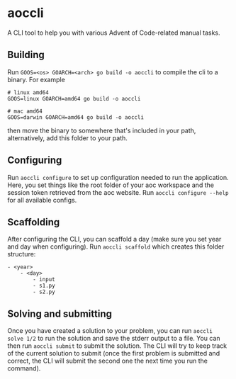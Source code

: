 # aoccli
A CLI tool to help you with various Advent of Code-related manual tasks.

## Building
Run `GOOS=<os> GOARCH=<arch> go build -o aoccli` to compile the cli to a binary. For example
```
# linux amd64
GOOS=linux GOARCH=amd64 go build -o aoccli

# mac amd64
GOOS=darwin GOARCH=amd64 go build -o aoccli
```
then move the binary to somewhere that's included in your path, alternatively, add this folder
to your path.

## Configuring
Run `aoccli configure` to set up configuration needed to run the application. Here, you set things
like the root folder of your aoc workspace and the session token retrieved from the aoc website.
Run `aoccli configure --help` for all available configs.

## Scaffolding
After configuring the CLI, you can scaffold a day (make sure you set year and day when configuring). 
Run `aoccli scaffold` which creates this folder structure:
```
- <year>
    - <day>
        - input
        - s1.py
        - s2.py
```

## Solving and submitting
Once you have created a solution to your problem, you can run `aoccli solve 1/2` to run the solution and
save the stderr output to a file. You can then run `aoccli submit` to submit the solution. The CLI will
try to keep track of the current solution to submit (once the first problem is submitted and correct, the 
CLI will submit the second one the next time you run the command).